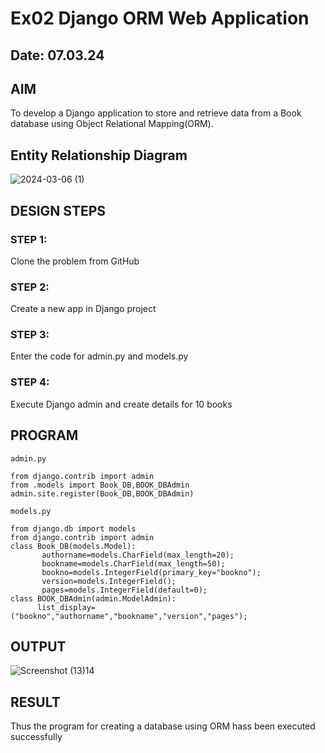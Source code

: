 # Ex02 Django ORM Web Application
## Date: 07.03.24

## AIM
To develop a Django application to store and retrieve data from a Book database using Object Relational Mapping(ORM).

## Entity Relationship Diagram 
![2024-03-06 (1)](https://github.com/IMRAAN2005/ORM/assets/149347407/fadc2b52-57df-413b-991c-8bb3deb2e154)



## DESIGN STEPS

### STEP 1:
Clone the problem from GitHub

### STEP 2:
Create a new app in Django project

### STEP 3:
Enter the code for admin.py and models.py

### STEP 4:
Execute Django admin and create details for 10 books

## PROGRAM
```
admin.py

from django.contrib import admin
from .models import Book_DB,BOOK_DBAdmin
admin.site.register(Book_DB,BOOK_DBAdmin)

models.py

from django.db import models
from django.contrib import admin
class Book_DB(models.Model):
       authorname=models.CharField(max_length=20);
       bookname=models.CharField(max_length=50);
       bookno=models.IntegerField(primary_key="bookno");
       version=models.IntegerField();
       pages=models.IntegerField(default=0);
class BOOK_DBAdmin(admin.ModelAdmin):
      list_display=("bookno","authorname","bookname","version","pages");
```

## OUTPUT

![Screenshot (13)14](https://github.com/IMRAAN2005/ORM/assets/149347407/a6d5e983-0ad7-4902-ad21-0c6e40b669a5)


## RESULT
Thus the program for creating a database using ORM hass been executed successfully
